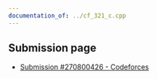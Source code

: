```yaml
---
documentation_of: ../cf_321_c.cpp
---
```


## Submission page
- [Submission #270800426 - Codeforces](https://codeforces.com/contest/321/submission/270800426)
